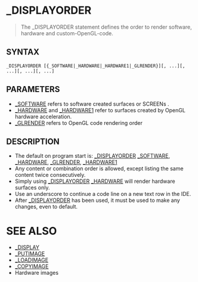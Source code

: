 # _DISPLAYORDER
> The _DISPLAYORDER statement defines the order to render software, hardware and custom-OpenGL-code.

## SYNTAX
`_DISPLAYORDER [{_SOFTWARE|_HARDWARE|_HARDWARE1|_GLRENDER}][, ...][, ...][, ...][, ...]`

## PARAMETERS
* [_SOFTWARE](_SOFTWARE.md) refers to software created surfaces or SCREENs .
* [_HARDWARE](_HARDWARE.md) and [_HARDWARE1](_HARDWARE1.md) refer to surfaces created by OpenGL hardware acceleration.
* [_GLRENDER](_GLRENDER.md) refers to OpenGL code rendering order


## DESCRIPTION
* The default on program start is: [_DISPLAYORDER](_DISPLAYORDER.md) [_SOFTWARE](_SOFTWARE.md), [_HARDWARE](_HARDWARE.md), [_GLRENDER](_GLRENDER.md), [_HARDWARE1](_HARDWARE1.md)
* Any content or combination order is allowed, except listing the same content twice consecutively.
* Simply using [_DISPLAYORDER](_DISPLAYORDER.md) [_HARDWARE](_HARDWARE.md) will render hardware surfaces only.
* Use an underscore to continue a code line on a new text row in the IDE.
* After [_DISPLAYORDER](_DISPLAYORDER.md) has been used, it must be used to make any changes, even to default.


# SEE ALSO
* [_DISPLAY](_DISPLAY.md)
* [_PUTIMAGE](_PUTIMAGE.md)
* [_LOADIMAGE](_LOADIMAGE.md)
* [_COPYIMAGE](_COPYIMAGE.md)
* Hardware images

